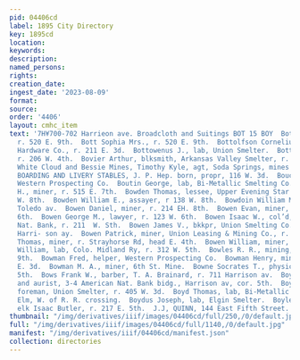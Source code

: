 ```yaml
---
pid: 04406cd
label: 1895 City Directory
key: 1895cd
location: 
keywords: 
description: 
named_persons: 
rights: 
creation_date: 
ingest_date: '2023-08-09'
format: 
source: 
order: '4406'
layout: cmhc_item
text: '7H¥700-702 Harrieon ave. Broadcloth and Suitings BOT 15 BOY  Bott Joseph, engineer,
  r. 520 E. 9th.  Bott Sophia Mrs., r. 520 E. 9th.  Bottolfson Cornelius, clk, Leadville
  Hardware Co., r. 211 E. 3d.  Bottowenus J., lab, Union Smelter.  Botts Frank A.,
  r. 206 W. 4th.  Bovier Arthur, blksmith, Arkansas Valley Smelter, r. 500 W. 3d.  Boulder,
  White Cloud and Bessie Mines, Timothy Kyle, agt, Soda Springs, mines Breece Hill.  BOULEVARD
  BOARDING AND LIVERY STABLES, J. P. Hep. born, propr, 116 W. 3d.  Bouchat Lee, helper,
  Western Prospecting Co.  Boutin George, lab, Bi-Metallic Smelting Co.  Bowden John
  H., miner, r. 515 E. 7th.  Bowden Thomas, lessee, Upper Evening Star Mine, r. 138
  W. 8th.  Bowden William E., assayer, r 138 W. 8th.  Bowdoin William M., r. 128 8.
  Toledo av.  Bowen Daniel, miner, r. 214 EH. 8th.  Bowen Evan, miner, r. 432 HE.
  6th.  Bowen George M., lawyer, r. 123 W. 6th.  Bowen Isaac W., col’d, porter, American
  Nat. Bank, r. 211  W. Sth.  Bowen James V., bkkpr, Union Smelting Co., r. 12, 311
  Harri- son ay.  Bowen Patrick, miner, Union Leasing & Mining Co., r. 330 E. 6th.  Bowen
  Thomas, miner, r. Strayhorse Rd, head E. 4th.  Bowen William, miner, Newell Shaft.  Bowler
  William, lab, Colo. Midland Ry, r. 312 W. 5th.  Bowles R. R., mining, r. 115 W.
  9th.  Bowman Fred, helper, Western Prospecting Co.  Bowman Henry, miner, r. 202
  E. 3d.  Bowman M. A., miner, 6th St. Mine.  Bowne Socrates T., physician, 115 E.
  5th.  Bows Frank W., barber, T. A. Brainard, r. 711 Harrison av.  Boyd E. T., oculist
  and aurist, 3-4 American Nat. Bank bidg., Harrison av, cor. 5th.  Boyd Lincoln,
  foreman, Union Smelter, r. 405 W. 3d.  Boyd Thomas, lab, Bi-Metallic Smelting Co.,r.
  Elm, W. of R. R. crossing.  Boydus Joseph, lab, Elgin Smelter.  Boyle Edward F.,
  elk Isaac Butler, r. 217 E. 5th.  J.J, QUINN, 144 East Fifth Street. GRAINING    '
thumbnail: "/img/derivatives/iiif/images/04406cd/full/250,/0/default.jpg"
full: "/img/derivatives/iiif/images/04406cd/full/1140,/0/default.jpg"
manifest: "/img/derivatives/iiif/04406cd/manifest.json"
collection: directories
---
```

